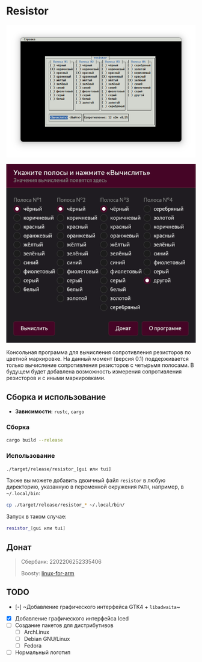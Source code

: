 # Resistor

![](data/screenshot_tui.png)

![](data/screenshot_gui.png)

Консольная программа для вычисления сопротивления резисторов по цветной маркировке. На данный момент (версия 0.1) поддерживается только вычисление сопротивления резисторов с четырьмя полосами. В будущем будет добавлена возможность измерения сопротивления резисторов и с иными маркировками.

## Сборка и использование

- **Зависимости:** `rustc`, `cargo`

### Сборка

```bash
cargo build --release
```

### Использование

```bash
./target/release/resistor_[gui или tui]
```

Также вы можете добавить двоичный файл `resistor` в любую директорию, указанную в переменной окружения `PATH`, например, в `~/.local/bin`:

```bash
cp ./target/release/resistor_* ~/.local/bin/
```

Запуск в таком случае:

```bash
resistor_[gui или tui]
```

## Донат

> Сбербанк: 2202206252335406
>
> Boosty: [linux-for-arm](https://boosty.to/linux-for-arm/donate)

## TODO

- [-] ~Добавление графического интерфейса GTK4 + `libadwaita`~
- [X] Добавление графического интерфейса Iced
- [ ] Создание пакетов для дистрибутивов
  - [ ] ArchLinux
  - [ ] Debian GNU/Linux
  - [ ] Fedora
- [ ] Нормальный логотип
